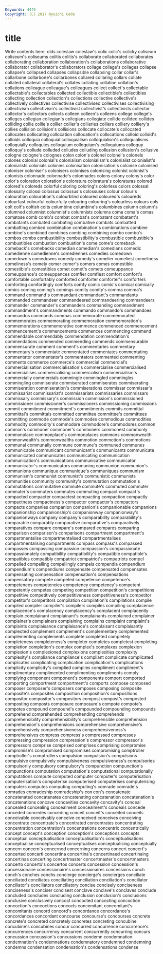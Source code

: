 ```yaml
---
Keywords: 4449 
Copyright: (C) 2017 Ryuichi Ueda
---
```


# title

Write contents here.
olds coleslaw coleslaw's colic colic's colicky coliseum coliseum's
coliseums colitis colitis's collaborate collaborated collaborates collaborating collaboration collaboration's collaborations
collaborative collaborator collaborator's collaborators collage collage's collages collapse collapse's collapsed
collapses collapsible collapsing collar collar's collarbone collarbone's collarbones collared collaring
collars collate collated collateral collateral's collates collating collation collation's collations
colleague colleague's colleagues collect collect's collectable collectable's collectables collected collectible
collectible's collectibles collecting collection collection's collections collective collective's collectively collectives
collectivise collectivised collectivises collectivising collectivism collectivism's collectivist collectivist's collectivists collector
collector's collectors collects colleen colleen's colleens college college's colleges collegian
collegian's collegians collegiate collide collided collides colliding collie collie's collier
collier's collieries colliers colliery colliery's collies collision collision's collisions collocate
collocate's collocated collocates collocating collocation collocation's collocations colloid colloid's colloids
colloquia colloquial colloquialism colloquialism's colloquialisms colloquially colloquies colloquium colloquium's colloquiums
colloquy colloquy's collude colluded colludes colluding collusion collusion's collusive cologne
cologne's colognes colon colon's colonel colonel's colonels colones colonial colonial's
colonialism colonialism's colonialist colonialist's colonialists colonials colonies colonisation colonisation's colonise
colonised coloniser coloniser's colonisers colonises colonising colonist colonist's colonists colonnade
colonnade's colonnades colons colony colony's color color's coloration coloration's coloratura
coloratura's coloraturas colored colored's coloreds colorful coloring coloring's colorless colors
colossal colossally colossi colossus colossus's colossuses colour colour's colouration colouration's
colourblind coloured coloured's coloureds colourfast colourful colourfully colouring colouring's colourless
colours cols colt colt's coltish colts columbine columbine's columbines column
column's columned columnist columnist's columnists columns coma coma's comas comatose
comb comb's combat combat's combatant combatant's combatants combated combating combative
combats combatted combatting combed combination combination's combinations combine combine's combined
combines combing combining combo combo's combos combs combustibility combustibility's combustible
combustible's combustibles combustion combustion's come come's comeback comeback's comebacks comedian
comedian's comedians comedic comedienne comedienne's comediennes comedies comedown comedown's comedowns
comedy comedy's comelier comeliest comeliness comeliness's comely comer comer's comers
comes comestible comestible's comestibles comet comet's comets comeuppance comeuppance's comeuppances
comfier comfiest comfort comfort's comfortable comfortably comforted comforter comforter's comforters
comforting comfortingly comforts comfy comic comic's comical comically comics coming
coming's comings comity comity's comma comma's command command's commandant commandant's
commandants commanded commandeer commandeered commandeering commandeers commander commander's commanders commanding
commandment commandment's commandments commando commando's commandoes commandos commands commas commemorate
commemorated commemorates commemorating commemoration commemoration's commemorations commemorative commence commenced commencement
commencement's commencements commences commencing commend commendable commendably commendation commendation's commendations
commended commending commends commensurable commensurate comment comment's commentaries commentary commentary's
commentate commentated commentates commentating commentator commentator's commentators commented commenting comments
commerce commerce's commercial commercial's commercialisation commercialisation's commercialise commercialised commercialises commercialising
commercialism commercialism's commercially commercials commingle commingled commingles commingling commiserate commiserated
commiserates commiserating commiseration commiseration's commiserations commissar commissar's commissariat commissariat's commissariats
commissaries commissars commissary commissary's commission commission's commissioned commissioner commissioner's commissioners
commissioning commissions commit commitment commitment's commitments commits committal committal's committals
committed committee committee's committees committing commode commode's commodes commodious commodities
commodity commodity's commodore commodore's commodores common common's commoner commoner's commoners
commonest commonly commonplace commonplace's commonplaces commons commonwealth commonwealth's commonwealths commotion
commotion's commotions communal communally commune commune's communed communes communicable communicant
communicant's communicants communicate communicated communicates communicating communication communication's communications communicative
communicator communicator's communicators communing communion communion's communions communique communique's communiques
communism communism's communist communist's communistic communists communities community community's commutation
commutation's commutations commutative commute commute's commuted commuter commuter's commuters commutes
commuting compact compact's compacted compacter compactest compacting compaction compactly compactness
compactness's compactor compactor's compactors compacts companies companion companion's companionable companions
companionship companionship's companionway companionway's companionways company company's comparability comparability's comparable
comparably comparative comparative's comparatively comparatives compare compare's compared compares comparing
comparison comparison's comparisons compartment compartment's compartmentalise compartmentalised compartmentalises compartmentalising compartments
compass compass's compassed compasses compassing compassion compassion's compassionate compassionately compatibility
compatibility's compatible compatible's compatibles compatibly compatriot compatriot's compatriots compel compelled
compelling compellingly compels compendia compendium compendium's compendiums compensate compensated compensates
compensating compensation compensation's compensations compensatory compete competed competence competence's competences
competencies competency competency's competent competently competes competing competition competition's competitions
competitive competitively competitiveness competitiveness's competitor competitor's competitors compilation compilation's compilations
compile compiled compiler compiler's compilers compiles compiling complacence complacence's complacency
complacency's complacent complacently complain complainant complainant's complainants complained complainer complainer's
complainers complaining complains complaint complaint's complaints complaisance complaisance's complaisant complaisantly
complected complement complement's complementary complemented complementing complements complete completed completely
completeness completeness's completer completes completest completing completion completion's complex complex's
complexes complexion complexion's complexioned complexions complexities complexity complexity's compliance compliance's
compliant complicate complicated complicates complicating complication complication's complications complicity complicity's
complied complies compliment compliment's complimentary complimented complimenting compliments comply complying
component component's components comport comported comporting comportment comportment's comports compose
composed composer composer's composers composes composing composite composite's composites composition
composition's compositions compositor compositor's compositors compost compost's composted composting composts
composure composure's compote compote's compotes compound compound's compounded compounding compounds
comprehend comprehended comprehending comprehends comprehensibility comprehensibility's comprehensible comprehension comprehension's comprehensions
comprehensive comprehensive's comprehensively comprehensiveness comprehensiveness's comprehensives compress compress's compressed compresses
compressing compression compression's compressor compressor's compressors comprise comprised comprises comprising
compromise compromise's compromised compromises compromising comptroller comptroller's comptrollers compulsion compulsion's
compulsions compulsive compulsively compulsiveness compulsiveness's compulsories compulsorily compulsory compulsory's compunction
compunction's compunctions computation computation's computational computationally computations compute computed computer
computer's computerisation computerisation's computerise computerised computerises computerising computers computes computing
computing's comrade comrade's comrades comradeship comradeship's con con's concatenate concatenated
concatenates concatenating concatenation concatenation's concatenations concave concavities concavity concavity's conceal
concealed concealing concealment concealment's conceals concede conceded concedes conceding conceit
conceit's conceited conceits conceivable conceivably conceive conceived conceives conceiving concentrate
concentrate's concentrated concentrates concentrating concentration concentration's concentrations concentric concentrically concept
concept's conception conception's conceptions concepts conceptual conceptualisation conceptualisation's conceptualisations conceptualise
conceptualised conceptualises conceptualising conceptually concern concern's concerned concerning concerns concert
concert's concerted concerti concertina concertina's concertinaed concertinaing concertinas concerting concertmaster
concertmaster's concertmasters concerto concerto's concertos concerts concession concession's concessionaire concessionaire's
concessionaires concessions conch conch's conches conchs concierge concierge's concierges conciliate
conciliated conciliates conciliating conciliation conciliation's conciliator conciliator's conciliators conciliatory concise
concisely conciseness conciseness's conciser concisest conclave conclave's conclaves conclude concluded
concludes concluding conclusion conclusion's conclusions conclusive conclusively concoct concocted concocting
concoction concoction's concoctions concocts concomitant concomitant's concomitants concord concord's concordance
concordance's concordances concordant concourse concourse's concourses concrete concrete's concreted concretely
concretes concreting concubine concubine's concubines concur concurred concurrence concurrence's concurrences
concurrency concurrent concurrently concurring concurs concussion concussion's concussions condemn condemnation
condemnation's condemnations condemnatory condemned condemning condemns condensation condensation's condensations condense
